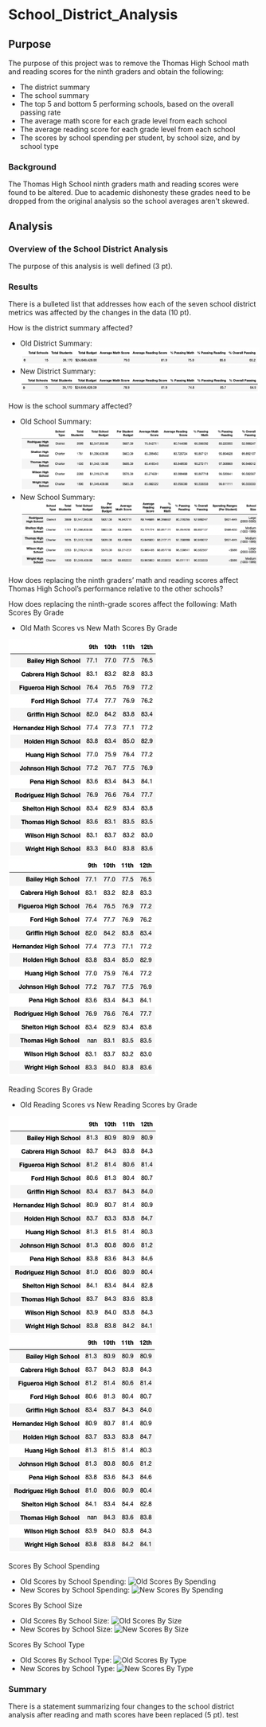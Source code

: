 # School_District_Analysis
## Purpose
The purpose of this project was to remove the Thomas High School math and reading scores for the ninth graders and obtain the following:
* The district summary
* The school summary
* The top 5 and bottom 5 performing schools, based on the overall passing rate
* The average math score for each grade level from each school
* The average reading score for each grade level from each school
* The scores by school spending per student, by school size, and by school type

### Background
The Thomas High School ninth graders math and reading scores were found to be altered. Due to academic dishonesty these grades need to be dropped from the original analysis so the school averages aren't skewed.

## Analysis


### Overview of the School District Analysis
The purpose of this analysis is well defined (3 pt).

### Results
There is a bulleted list that addresses how each of the seven school district metrics was affected by the changes in the data (10 pt).

How is the district summary affected?

* Old District Summary:
![Old District Summary](Analysis/OldDistrictSummary.png)
* New District Summary:
![New District Summary](Analysis/NewDistrictSummary.png)

How is the school summary affected?
* Old School Summary:
![Old School Summary](Analysis/OldSchoolSummary.png)
* New School Summary:
![New School Summary](Analysis/NewSchoolSummary.png)

How does replacing the ninth graders’ math and reading scores affect Thomas High School’s performance relative to the other schools?

How does replacing the ninth-grade scores affect the following:
Math Scores By Grade
* Old Math Scores vs New Math Scores By Grade

![Old Math Per School](Analysis/OldMathPerSchool.png) ![New Math Per School](Analysis/NewMathPerSchool.png)

Reading Scores By Grade
* Old Reading Scores vs New Reading Scores by Grade

![Old Reading Per School](Analysis/OldReadingPerSchool.png) ![New Reading Per School](Analysis/NewReadingPerSchool.png)



Scores By School Spending
* Old Scores by School Spending:
![Old Scores By Spending](OldScoresBySpending.png)
* New Scores by School Spending:
![New Scores By Spending](NewScoreBySpend.png)

Scores By School Size
* Old Scores By School Size:
![Old Scores By Size](OldScoresBySize.png)
* New Scores by School Size:
![New Scores By Size](NewScoreBySize.png)

Scores By School Type
* Old Scores By School Type:
![Old Scores By Type](OldScoresByType.png)
* New Scores by School Type:
![New Scores By Type](NewScoreByType.png)

### Summary
There is a statement summarizing four changes to the school district analysis after reading and math scores have been replaced (5 pt). test
